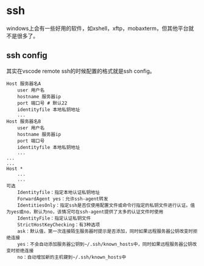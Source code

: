# ssh
 windows上会有一些好用的软件，如xshell，xftp，mobaxterm，但其他平台就不是很多了。
## ssh config
其实在vscode remote ssh的时候配置的格式就是ssh config。
```shell
Host 服务器名A
    user 用户名
    hostname 服务器ip
    port 端口号 # 默认22
    identityfile 本地私钥地址
    ...
Host 服务器名B
    user 用户名
    hostname 服务器ip
    port 端口号
    identityfile 本地私钥地址
    ...
...
...
Host *
    ...
    ...
可选
    Identityfile：指定本地认证私钥地址
    ForwardAgent yes：允许ssh-agent转发
    IdentitiesOnly：指定ssh是否仅使用配置文件或命令行指定的私钥文件进行认证。值为yes或no，默认为no，该情况可在ssh-agent提供了太多的认证文件时使用
    IdentityFile：指定认证私钥文件
    StrictHostKeyChecking：有3种选项
    ask：默认值，第一次连接陌生服务器时提示是否添加，同时如果远程服务器公钥改变时拒绝连接
    yes：不会自动添加服务器公钥到~/.ssh/known_hosts中，同时如果远程服务器公钥改变时拒绝连接
    no：自动增加新的主机键到~/.ssh/known_hosts中
```